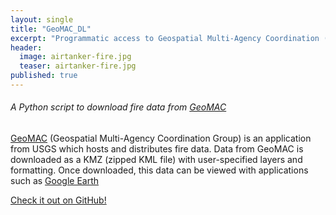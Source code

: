 ```yaml
---
layout: single
title: "GeoMAC_DL"
excerpt: "Programmatic access to Geospatial Multi-Agency Coordination (GeoMAC) fire data in Python."
header:
  image: airtanker-fire.jpg
  teaser: airtanker-fire.jpg
published: true
---
```


###### A Python script to download fire data from [GeoMAC](http://www.geomac.gov/)

[GeoMAC](http://www.geomac.gov/) (Geospatial Multi-Agency Coordination Group) is an application from USGS which hosts and distributes fire data. Data from GeoMAC is downloaded as a KMZ (zipped KML file) with user-specified layers and formatting. Once downloaded, this data can be viewed with applications such as [Google Earth](https://www.google.com/earth/)

[Check it out on GitHub!](https://github.com/earthlab/GeoMAC_DL)
